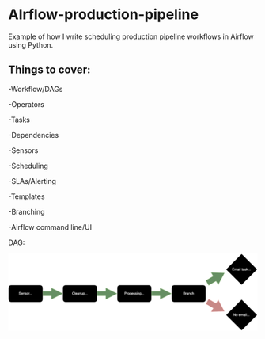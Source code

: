 # AIrflow-production-pipeline
Example of how I write scheduling production pipeline workflows in Airflow using Python.
## Things to cover:
-Workflow/DAGs

-Operators

-Tasks

-Dependencies

-Sensors

-Scheduling

-SLAs/Alerting

-Templates

-Branching

-Airflow command line/UI

DAG:

![image](https://raw.githubusercontent.com/dannytheanalyst911/AIrflow-production-pipeline/main/workflow.drawio.svg)
